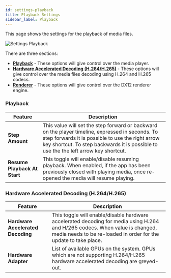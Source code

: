 ```yaml
---
id: settings-playback
title: Playback Settings
sidebar_label: Playback
---
```


This page shows the settings for the playback of media files.

![Settings Playback](/prismdocs/images/player-settings-playback.png)


There are three sections:
- **[Playback](#playback)** - These options will give control over the media player.
- **[Hardware Accelerated Decoding (H.264/H.265)](#hardware-accelerated-decoding-h264h265)** - These options will give control over the media files decoding using H.264 and H.265 codecs.
- **[Renderer](#renderer)** - These options will give control over the DX12 renderer engine.


### Playback


| Feature | Description |
|---------|-------------|
| **Step Amount** | This value will set the step forward or backward on the player timeline, expressed in seconds. To step forwards it is possible to use the right arrow key shortcut. To step backwards it is possible to use the the left arrow key shortcut. |
| **Resume Playback At Start** | This toggle will enable/disable resuming playback. When enabled, if the app has been previously closed with playing media, once re-opened the media will resume playing. |


<!--
| Feature | Description |
|---------|-------------|
| **Step Amount** | This value will set the step forward or backward on the player timeline, expressed in seconds. To step forwards it is possible to use the right arrow key shortcut. To step backwards it is possible to use the the left arrow key shortcut. |
| **Resume Playback At Start** | This toggle will enable/disable resuming playback. When enabled, if the app has been previously closed with playing media, once re-opened the media will resume playing. |
| **Cross Fade Duration** | This value will set the default duration in seconds of the cross fade. When loading a media on a Layer or in Preview Window, this duration indicates the time that it will take to fade out the current playing media and to fade in the newly selected media. |
-->

<!--
| Feature | Description |
|---------|-------------|
| **Step Amount** | This value will set the step forward or backward on the player timeline, expressed in seconds. To step forwards it is possible to use the right arrow key shortcut. To step backwards it is possible to use the the left arrow key shortcut. |
| **Resume Playback At Start** | This toggle will enable/disable resuming playback. When enabled, if the app has been previously closed with playing media, once re-opened the media will resume playing. |
| **Cross Fade Duration** | This value will set the default duration in seconds of the cross fade. When loading a media on a Layer or in Preview Window, this duration indicates the time that it will take to fade out the current playing media and to fade in the newly selected media. |
-->

### Hardware Accelerated Decoding (H.264/H.265)

| Feature | Description |
|---------|-------------|
| **Hardware Accelerated Decoding** | This toggle will enable/disable hardware accelerated decoding for media using H.264 and H/265 codecs. When value is changed, media needs to be re-loaded in order for the update to take place. |
| **Hardware Adapter** | List of available GPUs on the system. GPUs which are not supporting H.264/H.265 hardware accelerated decoding are greyed-out. |

<!--
### Renderer
| Feature | Description |
|---------|-------------|
| **Use VSync** | This toggle will enable/disable VSync. When enabled the renderer frame rate will be synced to the screen frame rate. |
| **Render Layers Bottom to Top** | This toggle will set the order of layers rendering inside a surface. When enabled the rendering will start from the bottom layer, when disabled it will start from the top layer. |
| **Use Pre Adjustments Previews** | This toggle will set if layer adjustments are used on Layer Previews. When enabled layer adjustment will not be applied on Layer Previews, when disabled layer adjusments will be applied on Layer Previews. |
-->
<!--
### Renderer
| Feature | Description |
|---------|-------------|
| **Use VSync** | This toggle will enable/disable VSync. When enabled the renderer frame rate will be synced to the screen frame rate. |
| **Use Pre Adjustments Previews** | This toggle will set if layer adjustments are used on Layer Previews. When enabled layer adjustment will not be applied on Layer Previews, when disabled layer adjusments will be applied on Layer Previews. |
-->
